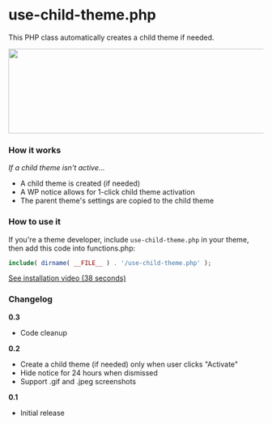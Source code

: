 # use-child-theme.php
This PHP class automatically creates a child theme if needed.

<img src="http://i.imgur.com/dvLchUj.png" width="508" height="167" />

### How it works

_If a child theme isn't active..._
* A child theme is created (if needed)
* A WP notice allows for 1-click child theme activation
* The parent theme's settings are copied to the child theme

### How to use it

If you're a theme developer, include `use-child-theme.php` in your theme, then add this code into functions.php:

```php
include( dirname( __FILE__ ) . '/use-child-theme.php' );
```

<a href="https://vimeo.com/160399404" target="_blank">See installation video (38 seconds)</a>

### Changelog

**0.3**
* Code cleanup

**0.2**
* Create a child theme (if needed) only when user clicks "Activate"
* Hide notice for 24 hours when dismissed
* Support .gif and .jpeg screenshots

**0.1**
* Initial release
